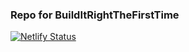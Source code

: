 ### Repo for BuildItRightTheFirstTime

[![Netlify Status](https://api.netlify.com/api/v1/badges/a5572f38-011c-48e5-94d7-b8e74d182109/deploy-status)](https://app.netlify.com/sites/builditrightthefirsttime/deploys)